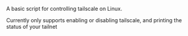 A basic script for controlling tailscale on Linux.

Currently only supports enabling or disabling tailscale, and printing the status of your tailnet

